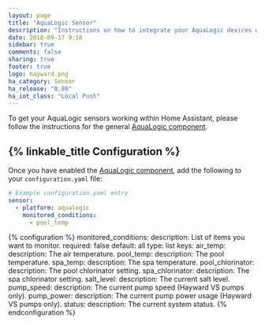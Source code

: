 ```yaml
---
layout: page
title: "AquaLogic Sensor"
description: "Instructions on how to integrate your AquaLogic devices within Home Assistant."
date: 2018-09-17 9:16
sidebar: true
comments: false
sharing: true
footer: true
logo: hayward.png
ha_category: Sensor
ha_release: "0.80"
ha_iot_class: "Local Push"
---
```


To get your AquaLogic sensors working within Home Assistant, please follow the instructions for the general [AquaLogic component](/components/aqualogic).

## {% linkable_title Configuration %}

Once you have enabled the [AquaLogic component](/components/aqualogic), add the following to your `configuration.yaml` file:

```yaml
# Example configuration.yaml entry
sensor:
  - platform: aqualogic
    monitored_conditions:
      - pool_temp
```

{% configuration %}
monitored_conditions:
  description: List of items you want to monitor.
  required: false
  default: all
  type: list
  keys:
    air_temp:
      description: The air temperature.
    pool_temp:
      description: The pool temperature.
    spa_temp:
      description: The spa temperature.
    pool_chlorinator: 
      description: The pool chlorinator setting.
    spa_chlorinator: 
      description: The spa chlorinator setting.
    salt_level:
      description: The current salt level.
    pump_speed:
      description: The current pump speed (Hayward VS pumps only).
    pump_power:
      description: The current pump power usage (Hayward VS pumps only).
    status:
      description: The current system status.
{% endconfiguration %}
